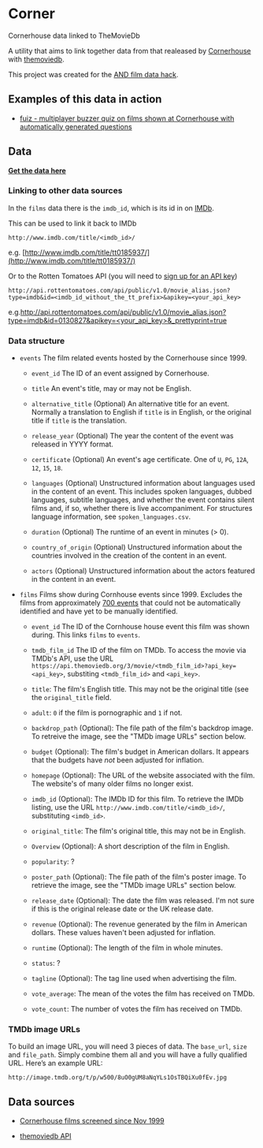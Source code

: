 # Corner

Cornerhouse data linked to TheMovieDb

A utility that aims to link together data from that realeased by
[Cornerhouse](http://www.cornerhouse.org/) with
[themoviedb](https://www.themoviedb.org/).

This project was created for the [AND film data
hack](http://www.andfestival.org.uk/blog/and-hack1-datasets/).


## Examples of this data in action

- [fuiz - multiplayer buzzer quiz on films shown at Cornerhouse with automatically generated questions](http://fuiz.fds.com)

## Data

__[Get the data here](https://docs.google.com/spreadsheets/d/12b5_UO5ytTe2jafqzLo8F4V5mnvsx5N47iyUlDK98Tk/edit?usp=sharing)__


### Linking to other data sources

In the `films` data there is the `imdb_id`, which is its id in on
[IMDb](http://www.imdb.com/).

This can be used to link it back to IMDb

    http://www.imdb.com/title/<imdb_id>/

e.g.
[http://www.imdb.com/title/tt0185937/](http://www.imdb.com/title/tt0185937/)

Or to the Rotten Tomatoes API (you will need to [sign up for an API
key](http://developer.rottentomatoes.com/member/register))

    http://api.rottentomatoes.com/api/public/v1.0/movie_alias.json?type=imdb&id=<imdb_id_without_the_tt_prefix>&apikey=<your_api_key>

e.g.[http://api.rottentomatoes.com/api/public/v1.0/movie_alias.json?type=imdb&id=0130827&apikey=<your_api_key>&_prettyprint=true](http://api.rottentomatoes.com/api/public/v1.0/movie_alias.json?type=imdb&id=0130827&apikey=<your_api_key>&_prettyprint=true)


### Data structure

* `events` The film related events hosted by the Cornerhouse since 1999.

  * `event_id` The ID of an event assigned by Cornerhouse.

  * `title` An event's title, may or may not be English.

  * `alternative_title` (Optional) An alternative title for an event. Normally
     a translation to English if `title` is in English, or the original title
     if `title` is the translation.

  * `release_year` (Optional) The year the content of the event was released in
    YYYY format.

  * `certificate` (Optional) An event's age certificate. One of `U`, `PG`,
    `12A`, `12`, `15`, `18`.

  * `languages` (Optional) Unstructured information about languages used in the
    content of an event. This includes spoken languages, dubbed languages,
    subtitle languages, and whether the event contains silent films and, if so,
    whether there is live accompaniment. For structures language information,
    see `spoken_languages.csv`.

  * `duration` (Optional) The runtime of an event in minutes (> 0).

  * `country_of_origin` (Optional) Unstructured information about the countries
    involved in the creation of the content in an event.

  * `actors` (Optional) Unstructured information about the actors featured
    in the content in an event.


* `films` Films show during Cornhouse events since 1999. Excludes the films from
  approximately
  [700 events](https://github.com/foxdog-studios/corner/blob/master/corner/events_filter.py)
  that could not be automatically identified and have yet to be manually
  identified.

  * `event_id` The ID of the Cornhouse house event this film was shown during.
    This links `films` to `events`.

  * `tmdb_film_id` The ID of the film on TMDb. To access the movie via TMDb's
    API, use the URL
    `https://api.themoviedb.org/3/movie/<tmdb_film_id>?api_key=<api_key>`,
    substiting `<tmdb_film_id>` and `<api_key>`.

  * `title`: The film's English title. This may not be the original title (see
    the `original_title` field.

  * `adult`: `0` if the film is pornographic and `1` if not.

  * `backdrop_path` (Optional): The file path of the film's backdrop image. To
    retreive the image, see the "TMDb image URLs" section below.

  * `budget` (Optional): The film's budget in American dollars. It appears that
    the budgets have _not_ been adjusted for inflation.

  * `homepage` (Optional): The URL of the website associated with the film. The
    website's of many older films no longer exist.

  * `imdb_id` (Optional): The IMDb ID for this film. To retrieve the IMDb
    listing, use the URL `http://www.imdb.com/title/<imdb_id>/`, substituting
    `<imdb_id>`.

  * `original_title`: The film's original title, this may not be in English.

  * `Overview` (Optional): A short description of the film in English.

  * `popularity`: ?

  * `poster_path` (Optional): The file path of the film's poster image. To
    retrieve the image, see the "TMDb image URLs" section below.

  * `release_date` (Optional): The date the film was released. I'm not sure if
    this is the original release date or the UK release date.

  * `revenue` (Optional): The revenue generated by the film in American dollars.
    These values haven't been adjusted for inflation.

  * `runtime` (Optional): The length of the film in whole minutes.

  * `status`: ?

  * `tagline` (Optional): The tag line used when advertising the film.

  * `vote_average`: The mean of the votes the film has received on TMDb.

  * `vote_count`: The number of votes the film has received on TMDb.


### TMDb image URLs

To build an image URL, you will need 3 pieces of data. The `base_url`, `size`
and `file_path`. Simply combine them all and you will have a fully qualified
URL. Here’s an example URL:

    http://image.tmdb.org/t/p/w500/8uO0gUM8aNqYLs1OsTBQiXu0fEv.jpg


## Data sources

- [Cornerhouse films screened since Nov
  1999](http://www.andfestival.org.uk/wp-content/uploads/2014/06/Cornerhouse-films-screened-since-Nov-1999.csv)

- [themoviedb API](http://docs.themoviedb.apiary.io/)

